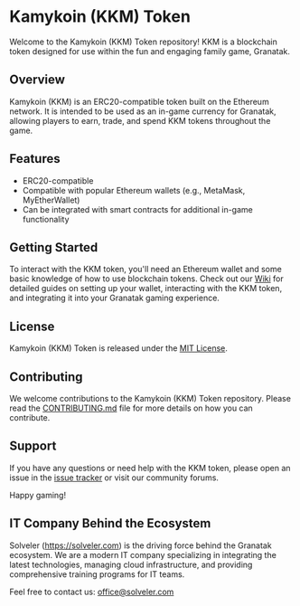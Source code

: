 # Kamykoin (KKM) Token

Welcome to the Kamykoin (KKM) Token repository! KKM is a blockchain token designed for use within the fun and engaging family game, Granatak.

## Overview

Kamykoin (KKM) is an ERC20-compatible token built on the Ethereum network. It is intended to be used as an in-game currency for Granatak, allowing players to earn, trade, and spend KKM tokens throughout the game.

## Features

- ERC20-compatible
- Compatible with popular Ethereum wallets (e.g., MetaMask, MyEtherWallet)
- Can be integrated with smart contracts for additional in-game functionality

## Getting Started

To interact with the KKM token, you'll need an Ethereum wallet and some basic knowledge of how to use blockchain tokens. Check out our [Wiki](https://github.com/damian-majewski/Kamykoin-Token/wiki) for detailed guides on setting up your wallet, interacting with the KKM token, and integrating it into your Granatak gaming experience.

## License

Kamykoin (KKM) Token is released under the [MIT License](https://github.com/damian-majewski/Kamykoin-Token/blob/main/LICENSE).

## Contributing

We welcome contributions to the Kamykoin (KKM) Token repository. Please read the [CONTRIBUTING.md](https://github.com/damian-majewski/Kamykoin-Token/blob/main/CONTRIBUTING.md) file for more details on how you can contribute.

## Support

If you have any questions or need help with the KKM token, please open an issue in the [issue tracker](https://github.com/damian-majewski/Kamykoin-Token/issues) or visit our community forums.

Happy gaming!

## IT Company Behind the Ecosystem

Solveler (https://solveler.com) is the driving force behind the Granatak ecosystem. We are a modern IT company specializing in integrating the latest technologies, managing cloud infrastructure, and providing comprehensive training programs for IT teams.

Feel free to contact us: office@solveler.com